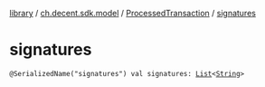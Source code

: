 [library](../../index.md) / [ch.decent.sdk.model](../index.md) / [ProcessedTransaction](index.md) / [signatures](./signatures.md)

# signatures

`@SerializedName("signatures") val signatures: `[`List`](https://kotlinlang.org/api/latest/jvm/stdlib/kotlin.collections/-list/index.html)`<`[`String`](https://kotlinlang.org/api/latest/jvm/stdlib/kotlin/-string/index.html)`>`